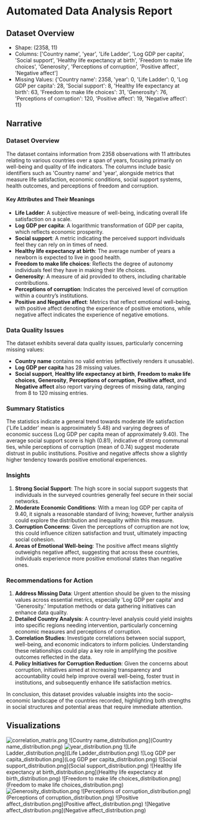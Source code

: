 # Automated Data Analysis Report

## Dataset Overview
- Shape: (2358, 11)
- Columns: ['Country name', 'year', 'Life Ladder', 'Log GDP per capita', 'Social support', 'Healthy life expectancy at birth', 'Freedom to make life choices', 'Generosity', 'Perceptions of corruption', 'Positive affect', 'Negative affect']
- Missing Values: {'Country name': 2358, 'year': 0, 'Life Ladder': 0, 'Log GDP per capita': 28, 'Social support': 8, 'Healthy life expectancy at birth': 63, 'Freedom to make life choices': 31, 'Generosity': 76, 'Perceptions of corruption': 120, 'Positive affect': 19, 'Negative affect': 11}

## Narrative
### Dataset Overview

The dataset contains information from 2358 observations with 11 attributes relating to various countries over a span of years, focusing primarily on well-being and quality of life indicators. The columns include basic identifiers such as 'Country name' and 'year', alongside metrics that measure life satisfaction, economic conditions, social support systems, health outcomes, and perceptions of freedom and corruption.

#### Key Attributes and Their Meanings
- **Life Ladder**: A subjective measure of well-being, indicating overall life satisfaction on a scale.
- **Log GDP per capita**: A logarithmic transformation of GDP per capita, which reflects economic prosperity.
- **Social support**: A metric indicating the perceived support individuals feel they can rely on in times of need.
- **Healthy life expectancy at birth**: The average number of years a newborn is expected to live in good health.
- **Freedom to make life choices**: Reflects the degree of autonomy individuals feel they have in making their life choices.
- **Generosity**: A measure of aid provided to others, including charitable contributions.
- **Perceptions of corruption**: Indicates the perceived level of corruption within a country’s institutions.
- **Positive and Negative affect**: Metrics that reflect emotional well-being, with positive affect denoting the experience of positive emotions, while negative affect indicates the experience of negative emotions.

### Data Quality Issues
The dataset exhibits several data quality issues, particularly concerning missing values:
- **Country name** contains no valid entries (effectively renders it unusable).
- **Log GDP per capita** has 28 missing values.
- **Social support**, **Healthy life expectancy at birth**, **Freedom to make life choices**, **Generosity**, **Perceptions of corruption**, **Positive affect**, and **Negative affect** also report varying degrees of missing data, ranging from 8 to 120 missing entries.

### Summary Statistics
The statistics indicate a general trend towards moderate life satisfaction ('Life Ladder' mean is approximately 5.48) and varying degrees of economic success (Log GDP per capita mean of approximately 9.40). The average social support score is high (0.81), indicative of strong communal ties, while perceptions of corruption (mean of 0.74) suggest moderate distrust in public institutions. Positive and negative affects show a slightly higher tendency towards positive emotional experiences.

### Insights
1. **Strong Social Support**: The high score in social support suggests that individuals in the surveyed countries generally feel secure in their social networks.
2. **Moderate Economic Conditions**: With a mean log GDP per capita of 9.40, it signals a reasonable standard of living; however, further analysis could explore the distribution and inequality within this measure.
3. **Corruption Concerns**: Given the perceptions of corruption are not low, this could influence citizen satisfaction and trust, ultimately impacting social cohesion.
4. **Areas of Emotional Well-being**: The positive affect means slightly outweighs negative affect, suggesting that across these countries, individuals experience more positive emotional states than negative ones.

### Recommendations for Action
1. **Address Missing Data**: Urgent attention should be given to the missing values across essential metrics, especially 'Log GDP per capita' and 'Generosity.' Imputation methods or data gathering initiatives can enhance data quality.
2. **Detailed Country Analysis**: A country-level analysis could yield insights into specific regions needing intervention, particularly concerning economic measures and perceptions of corruption.
3. **Correlation Studies**: Investigate correlations between social support, well-being, and economic indicators to inform policies. Understanding these relationships could play a key role in amplifying the positive outcomes reflected in the data.
4. **Policy Initiatives for Corruption Reduction**: Given the concerns about corruption, initiatives aimed at increasing transparency and accountability could help improve overall well-being, foster trust in institutions, and subsequently enhance life satisfaction metrics.

In conclusion, this dataset provides valuable insights into the socio-economic landscape of the countries recorded, highlighting both strengths in social structures and potential areas that require immediate attention.

## Visualizations
![correlation_matrix.png](correlation_matrix.png)
![Country name_distribution.png](Country name_distribution.png)
![year_distribution.png](year_distribution.png)
![Life Ladder_distribution.png](Life Ladder_distribution.png)
![Log GDP per capita_distribution.png](Log GDP per capita_distribution.png)
![Social support_distribution.png](Social support_distribution.png)
![Healthy life expectancy at birth_distribution.png](Healthy life expectancy at birth_distribution.png)
![Freedom to make life choices_distribution.png](Freedom to make life choices_distribution.png)
![Generosity_distribution.png](Generosity_distribution.png)
![Perceptions of corruption_distribution.png](Perceptions of corruption_distribution.png)
![Positive affect_distribution.png](Positive affect_distribution.png)
![Negative affect_distribution.png](Negative affect_distribution.png)
